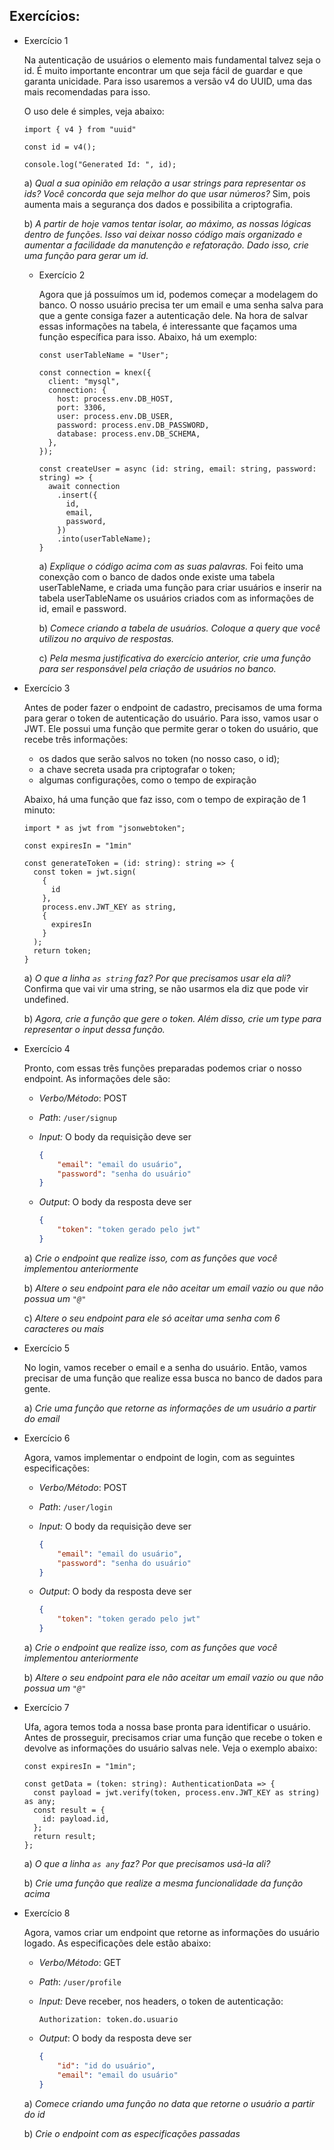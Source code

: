 ## Exercícios:

- Exercício 1
    
    Na autenticação de usuários o elemento mais fundamental talvez seja o id. É muito importante encontrar um que seja fácil de guardar e que garanta unicidade. Para isso usaremos a versão v4 do UUID, uma das mais recomendadas para isso. 
    
    O uso dele é simples, veja abaixo:
    
    ```tsx
    import { v4 } from "uuid"
    
    const id = v4();
    
    console.log("Generated Id: ", id);
    ```
    
    a) *Qual a sua opinião em relação a usar strings para representar os ids? Você concorda que seja melhor do que usar números?*
    Sim, pois aumenta mais a segurança dos dados e possibilita a criptografia.
    
    b) *A partir de hoje vamos tentar isolar, ao máximo, as nossas lógicas dentro de funções. Isso vai deixar nosso código mais organizado e aumentar a facilidade da manutenção e refatoração. Dado isso, crie uma função para gerar um id.* 
             
  - Exercício 2
    
    Agora que já possuímos um id, podemos começar a modelagem do banco. O nosso usuário precisa ter um email e uma senha salva para que a gente consiga fazer a autenticação dele. 
    Na hora de salvar essas informações na tabela, é interessante que façamos uma função específica para isso. Abaixo, há um exemplo:
    
    ```tsx
    const userTableName = "User";
    
    const connection = knex({
      client: "mysql",
      connection: {
        host: process.env.DB_HOST,
        port: 3306,
        user: process.env.DB_USER,
        password: process.env.DB_PASSWORD,
        database: process.env.DB_SCHEMA,
      },
    });
    
    const createUser = async (id: string, email: string, password: string) => {
      await connection
        .insert({
          id,
          email,
          password,
        })
        .into(userTableName);
    }
    ```
    
    a) *Explique o código acima com as suas palavras.*
    Foi feito uma conexção com o banco de dados onde existe uma tabela userTableName, e criada uma função para criar usuários e inserir na tabela userTableName os usuários criados com as informações de id, email e password.

    b) *Comece criando a tabela de usuários. Coloque a query que você utilizou no arquivo de respostas.*
    
    c) *Pela mesma justificativa do exercício anterior, crie uma função para ser responsável pela criação de usuários no banco.*
    
    
    
- Exercício 3
    
    Antes de poder fazer o endpoint de cadastro, precisamos de uma forma para gerar o token de autenticação do usuário. Para isso, vamos usar o JWT. Ele possui uma função que permite gerar o token do usuário, que recebe três informações:
    
    - os dados que serão salvos no token (no nosso caso, o id);
    - a chave secreta usada pra criptografar o token;
    - algumas configurações, como o tempo de expiração
    
    Abaixo, há uma função que faz isso, com o tempo de expiração de 1 minuto:
    
    ```tsx
    import * as jwt from "jsonwebtoken";
    
    const expiresIn = "1min"
    
    const generateToken = (id: string): string => {
      const token = jwt.sign(
        {
          id
        },
        process.env.JWT_KEY as string,
        {
          expiresIn
        }
      );
      return token;
    }
    ```
    
    a) *O que a linha `as string` faz? Por que precisamos usar ela ali?*
    Confirma que vai vir uma string, se não usarmos ela diz que pode vir undefined.
    
    b) *Agora, crie a função que gere o token. Além disso, crie um type  para representar o input dessa função.*
    
        
    
- Exercício 4
    
    Pronto, com essas três funções preparadas podemos criar o nosso endpoint. As informações dele são:
    
    - *Verbo/Método*: POST
    - *Path*: `/user/signup`
    - *Input:* O body da requisição deve ser
        
        ```json
        {
        	"email": "email do usuário",
        	"password": "senha do usuário"
        }
        ```
        
    - *Output*: O body da resposta deve ser
        
        ```json
        {
        	"token": "token gerado pelo jwt"
        }
        ```
        
    
    a) *Crie o endpoint que realize isso, com as funções que você implementou anteriormente*
    
    b) *Altere o seu endpoint para ele não aceitar um email vazio ou que não possua um `"@"`*
    
    c) *Altere o seu endpoint para ele só aceitar uma senha com 6 caracteres ou mais*
    
    
- Exercício 5
    
    No login, vamos receber o email e a senha do usuário. Então, vamos precisar de uma função que realize essa busca no banco de dados para gente. 
    
    a) *Crie uma função que retorne as informações de um usuário a partir do email*
    
       
- Exercício 6
    
    Agora, vamos implementar o endpoint de login, com as seguintes especificações:
    
    - *Verbo/Método*: POST
    - *Path*: `/user/login`
    - *Input:* O body da requisição deve ser
        
        ```json
        {
        	"email": "email do usuário",
        	"password": "senha do usuário"
        }
        ```
        
    - *Output*: O body da resposta deve ser
        
        ```json
        {
        	"token": "token gerado pelo jwt"
        }
        ```
        
    
    a) *Crie o endpoint que realize isso, com as funções que você implementou anteriormente*
    
    b) *Altere o seu endpoint para ele não aceitar um email vazio ou que não possua um `"@"`*
    
        
    
- Exercício 7
    
    Ufa, agora temos toda a nossa base pronta para identificar o usuário. Antes de prosseguir, precisamos criar uma função que recebe o token e devolve as informações do usuário salvas nele. Veja o exemplo abaixo:
    
    ```tsx
    const expiresIn = "1min";
    
    const getData = (token: string): AuthenticationData => {
      const payload = jwt.verify(token, process.env.JWT_KEY as string) as any;
      const result = {
        id: payload.id,
      };
      return result;
    };
    ```
    
    a) *O que a linha `as any` faz? Por que precisamos usá-la ali?*

    
    b) *Crie uma função que realize a mesma funcionalidade da função acima*
    
        
    
     
    
- Exercício 8
    
    Agora, vamos criar um endpoint que retorne as informações do usuário logado. As especificações dele estão abaixo:
    
    - *Verbo/Método*: GET
    - *Path*: `/user/profile`
    - *Input:* Deve receber, nos headers, o token de autenticação:
        
        ```
        Authorization: token.do.usuario
        ```
        
    - *Output*: O body da resposta deve ser
        
        ```json
        {
        	"id": "id do usuário",
        	"email": "email do usuário"
        }
        ```
        
    
    a) *Comece criando uma função no data que retorne o usuário a partir do id*
    
    b) *Crie o endpoint com as especificações passadas*